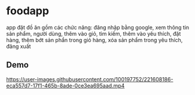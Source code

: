 # foodapp

app đặt đồ ăn
gồm các chức năng: đăng nhập bằng google, xem thông tin sản phẩm, người dùng, thêm vào giỏ, tìm kiếm, thêm vào yêu thích, đặt hàng, thêm bớt sản phẩn trong giỏ hàng, xóa sản phẩm trong yêu thích, đăng xuất

## Demo





https://user-images.githubusercontent.com/100197752/221608186-eca557d7-17f1-465b-8ade-0ce3ea695aad.mp4


